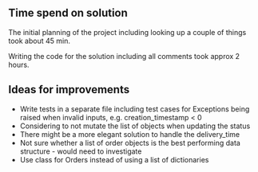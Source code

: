 ## Time spend on solution

The initial planning of the project including looking up a couple of things took about 45 min.

Writing the code for the solution including all comments took approx 2 hours.


## Ideas for improvements
- Write tests in a separate file including test cases for Exceptions being raised when invalid inputs, e.g. creation_timestamp < 0
- Considering to not mutate the list of objects when updating the status
- There might be a more elegant solution to handle the delivery_time
- Not sure whether a list of order objects is the best performing data structure - would need to investigate 
- Use class for Orders instead of using a list of dictionaries 